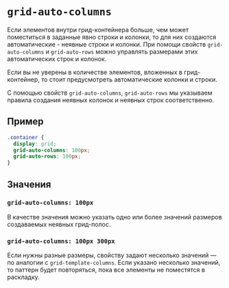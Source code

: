 # `grid-auto-columns`

Если элементов внутри грид-контейнера больше, чем может поместиться в заданные явно строки и колонки, то для них создаются автоматические - неявные строки и колонки. При помощи свойств `grid-auto-columns` и `grid-auto-rows` можно управлять размерами этих автоматических строк и колонок.

Если вы не уверены в количестве элементов, вложенных в грид-контейнер, то стоит предусмотреть автоматические колонки и строки.

С помощью свойств `grid-auto-columns`, `grid-auto-rows` мы указываем правила создания неявных колонок и неявных строк соответственно.

## Пример

```css
.container {
  display: grid;
  grid-auto-columns: 100px;
  grid-auto-rows: 100px;
}
```

## Значения

### `grid-auto-columns: 100px`

В качестве значения можно указать одно или более значений размеров создаваемых неявных грид-полос.

### `grid-auto-columns: 100px 300px`

Если нужны разные размеры, свойству задают несколько значений — по аналогии с `grid-template-columns`. Если указано несколько значений, то паттерн будет повторяться, пока все элементы не поместятся в раскладку.
